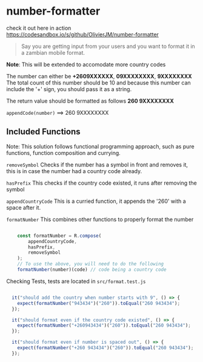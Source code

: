 # number-formatter

check it out here in action https://codesandbox.io/s/github/OlivierJM/number-formatter

> Say you are getting input from your users and you want to format it in a zambian mobile format.

**Note**: This will be extended to accomodate more country codes

The number can either be **+2609XXXXXX**, **09XXXXXXXX**, **9XXXXXXXX** The total count of this number should be 10 and because this number can include the '+'
sign, you should pass it as a string.

The return value should be formatted as follows **260 9XXXXXXXX**

`appendCode(number)` ==> 260 9XXXXXXXX

## Included Functions

Note: This solution follows functional programming approach, such as pure functions, function composition and currying.

`removeSymbol` Checks if the number has a symbol in front and removes it, this is in case the number had a country code already.

`hasPrefix` This checks if the country code existed, it runs after removing the symbol

`appendCountryCode` This is a curried function, it appends the '260' with a space after it.

`formatNumber` This combines other functions to properly format the number

```Javascript

    const formatNumber = R.compose(
        appendCountryCode,
        hasPrefix,
        removeSymbol
    );
    // To use the above, you will need to do the following
    formatNumber(number)(code) // code being a country code

```

Checking Tests, tests are located in `src/format.test.js`

```Javascript

  it("should add the country when number starts with 9", () => {
    expect(formatNumber("943434")("260")).toEqual("260 943434");
  });

  it("should format even if the country code existed", () => {
    expect(formatNumber("+260943434")("260")).toEqual("260 943434");
  });

  it("should format even if number is spaced out", () => {
    expect(formatNumber("+260 943434")("260")).toEqual("260 943434");
  });

```
